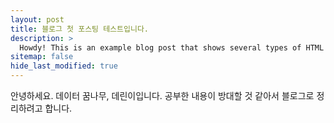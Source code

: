 ```yaml
---
layout: post
title: 블로그 첫 포스팅 테스트입니다.
description: >
  Howdy! This is an example blog post that shows several types of HTML content supported in this theme.
sitemap: false
hide_last_modified: true
---
```

안녕하세요. 데이터 꿈나무, 데린이입니다. 공부한 내용이 방대할 것 같아서 블로그로 정리하려고 합니다. 
